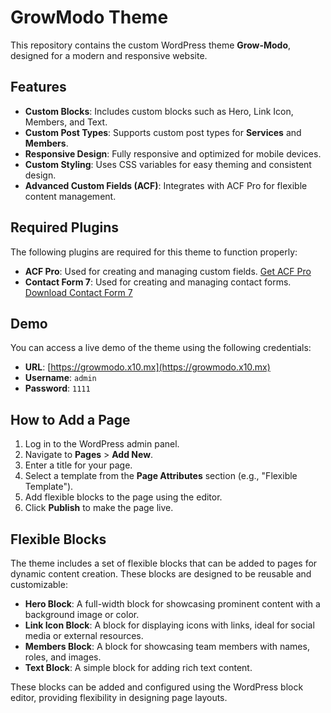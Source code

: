 # GrowModo Theme

This repository contains the custom WordPress theme **Grow-Modo**, designed for a modern and responsive website.

## Features

- **Custom Blocks**: Includes custom blocks such as Hero, Link Icon, Members, and Text.
- **Custom Post Types**: Supports custom post types for **Services** and **Members**.
- **Responsive Design**: Fully responsive and optimized for mobile devices.
- **Custom Styling**: Uses CSS variables for easy theming and consistent design.
- **Advanced Custom Fields (ACF)**: Integrates with ACF Pro for flexible content management.

## Required Plugins

The following plugins are required for this theme to function properly:

- **ACF Pro**: Used for creating and managing custom fields. [Get ACF Pro](https://www.advancedcustomfields.com/pro/)
- **Contact Form 7**: Used for creating and managing contact forms. [Download Contact Form 7](https://wordpress.org/plugins/contact-form-7/)

## Demo

You can access a live demo of the theme using the following credentials:

- **URL**: [https://growmodo.x10.mx](https://growmodo.x10.mx)
- **Username**: `admin`
- **Password**: `1111`

## How to Add a Page

1. Log in to the WordPress admin panel.
2. Navigate to **Pages** > **Add New**.
3. Enter a title for your page.
4. Select a template from the **Page Attributes** section (e.g., "Flexible Template").
5. Add flexible blocks to the page using the editor.
6. Click **Publish** to make the page live.


## Flexible Blocks

The theme includes a set of flexible blocks that can be added to pages for dynamic content creation. These blocks are designed to be reusable and customizable:

- **Hero Block**: A full-width block for showcasing prominent content with a background image or color.
- **Link Icon Block**: A block for displaying icons with links, ideal for social media or external resources.
- **Members Block**: A block for showcasing team members with names, roles, and images.
- **Text Block**: A simple block for adding rich text content.

These blocks can be added and configured using the WordPress block editor, providing flexibility in designing page layouts.